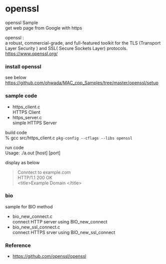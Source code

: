 openssl
===============

openssl Sample <br/>
get web page from Google with https  <br/>

openssl : <br/>
a robust, commercial-grade, and full-featured toolkit for the TLS (Transport Layer Security )  and SSL( Secure Sockets Layer) protocols. <br/>
https://www.openssl.org/ <br/>


###  install openssl 
see below <br/>
https://github.com/ohwada/MAC_cpp_Samples/tree/master/openssl/setup <br/>


### sample code
- https_client.c <br/>
HTTPS Client <br/>
- https_server.c <br/>
simple HTTPS Server <br/>


build code <br/>
% gcc src/https_client.c `pkg-config --cflags --libs openssl` <br/>

run code  <br/>
Usage: ./a.out  [host] [port] <br/>

display as below <br/>
> Conntect to example.com <br/>
> HTTP/1.1 200 OK <br/>
> \<title\>Example Domain  \</title\> <br/>

### bio <br/>
sample for BIO method <br/>
- bio_new_connect.c <br/>
connect HTTP server using BIO_new_connect <br/>
- bio_new_ssl_connect.c <br/>
connect HTTPS srver using BIO_new_ssl_connect <br/>


### Reference <br/>
- https://github.com/openssl/openssl

